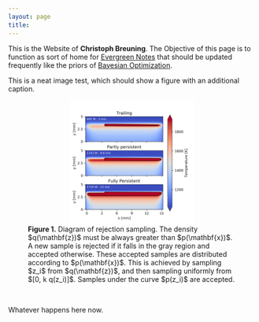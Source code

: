 ```yaml
---
layout: page
title: 
---
```


This is the Website of **Christoph Breuning**. The Objective of this page is to function as sort of home for [Evergreen Notes](https://notes.andymatuschak.org/Evergreen_notes) that should be updated frequently like the priors of [Bayesian Optimization](https://en.wikipedia.org/wiki/Bayesian_optimization).



This is a neat image test, which should show a figure with an additional caption.

<figure>
  <img src="https://github.com/theexitstrategy/theexitstrategy.github.io/blob/master/imgs/Persistence_133.png?raw=true" alt="Trulli" style="width: 60%; display: block; margin: 0 auto;">
  	<figcaption><b>Figure 1.</b> Diagram of rejection sampling. The 
        density $q(\mathbf{z})$ must be always greater than $p(\mathbf{x})$. A new sample 
        is rejected if it falls in the gray region and accepted otherwise. These accepted 
        samples are distributed according to $p(\mathbf{x})$. This is achieved by sampling 
        $z_i$ from $q(\mathbf{z})$, and then sampling uniformly from $[0, k q(z_i)]$. 
        Samples under the curve $p(z_i)$ are accepted.
	</figcaption>
</figure>

<br>

Whatever happens here now.
